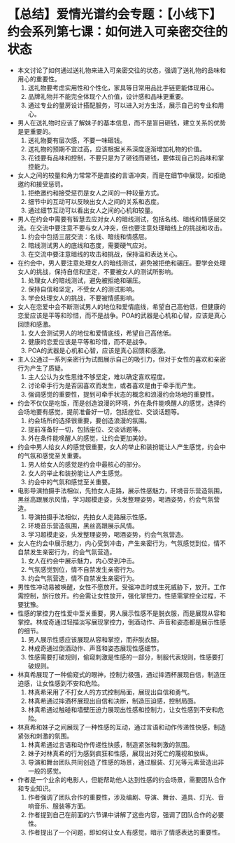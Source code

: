 # 【总结】爱情光谱约会专题：【小线下】约会系列第七课：如何进入可亲密交往的状态

-   本文讨论了如何通过送礼物来进入可亲密交往的状态，强调了送礼物的品味和用心的重要性。
    1.  送礼物要考虑实用性和个性化，家具等日常用品比手链更能体现用心。
    2.  品牌礼物并不能完全体现个人价值，设计感和品味更重要。
    3.  通过专业的量房设计搭配服务，可以进入对方生活，展示自己的专业和用心。
-   男人在送礼物时应该了解妹子的基本信息，而不是盲目砸钱，建立关系的优势是更重要的。
    1.  送礼物要有层次感，不要一味砸钱。
    2.  送礼物的预期不宜过高，应该根据关系深度逐渐增加礼物的价值。
    3.  花钱要有品味和控制，不要只是为了砸钱而砸钱，要体现自己的品味和掌控能力。
-   女人之间的较量和角力常常不是直接的言语冲突，而是在细节中展现，如拒绝邀约和接受惩罚。
    1.  拒绝邀约和接受惩罚是女人之间的一种较量方式。
    2.  细节中的互动可以反映出女人之间的关系和态度。
    3.  通过细节互动可以看出女人之间的心机和较量。
-   男人在约会中需要有智慧去应对女人的暗线测试，包括名线、暗线和情感层交流。在交流中要注意不要与女人冲突，但也要注意处理暗线上的挑战和攻击。
    1.  约会中包括三层交流：名线、暗线和情感层。
    2.  暗线测试男人的底线和态度，需要硬气应对。
    3.  在交流中要注意暗线的攻击和挑战，保持温和表达关心。
-   在约会中，男人要注意处理女人的暗线测试，避免被拒绝和碾压。要学会处理女人的挑战，保持自信和坚定，不要被女人的测试所影响。
    1.  处理女人的暗线测试，避免被拒绝和碾压。
    2.  保持自信和坚定，不受女人的测试影响。
    3.  学会处理女人的挑战，不要被情感影响。
-   女人在恋爱中会不断测试男人的地位和爱情底线，希望自己高他低，但健康的恋爱应该是平等和珍惜，而不是战争。POA的武器是心机和心智，应该是真心回馈和感激。
    1.  女人会测试男人的地位和爱情底线，希望自己高他低。
    2.  健康的恋爱应该是平等和珍惜，而不是战争。
    3.  POA的武器是心机和心智，应该是真心回馈和感激。
-   主人公通过一系列亲密行为试图展示自己的吸引力，但对于女性的喜欢和亲密行为产生了质疑。
    1.  主人公认为女性思维不够坚定，难以确定喜欢程度。
    2.  讨论牵手行为是否因喜欢而发生，或者喜欢是由于牵手而产生。
    3.  强调感觉的重要性，提到可牵手状态的概念和浪漫约会场地的重要性。
-   约会不仅仅是吃饭，而是创造浪漫的环境，外在条件能唤醒人的感觉，选择约会场地要有感觉，提前准备好一切，包括座位、交谈话题等。
    1.  约会场所的选择很重要，要创造浪漫的氛围。
    2.  提前准备好一切，包括座位、交谈话题等。
    3.  外在条件能唤醒人的感觉，让约会更加美妙。
-   约会中男人给女人的感觉很重要，女人的举止和装扮能让人产生感觉，约会中的气氛和感觉至关重要。
    1.  男人给女人的感觉是约会中最核心的部分。
    2.  女人的举止和装扮能让人产生感觉。
    3.  约会中的气氛和感觉至关重要。
-   电影导演拍摄手法相似，先拍女人走路，展示性感魅力，环境音乐营造氛围，黑丝高跟展示风情，学习超模走姿，头发整理姿势，喝酒姿势，约会气氛营造。
    1.  导演拍摄手法相似，先拍女人走路展示性感。
    2.  环境音乐营造氛围，黑丝高跟展示风情。
    3.  学习超模走姿，头发整理姿势，喝酒姿势，约会气氛营造。
-   女人在约会中展示魅力，内心受到冲击，产生亲密行为，气氛感觉到位，情不自禁发生亲密行为，约会气氛营造。
    1.  女人在约会中展示魅力，内心受到冲击。
    2.  气氛感觉到位，情不自禁发生亲密行为。
    3.  约会气氛营造，情不自禁发生亲密行为。
-   男性性冲动易被唤醒，女性不愿放开。受强冲击时或生死威胁下，放开。工作需控制，旅行放开。约会需让女性放开，强化掌控力。性感需掌控全过程，不要犹豫。
-   性感的掌控力在性爱中至关重要，男人展示性感不是脱衣服，而是展现从容和掌控。林成奇通过轻描淡写展现掌控力，倒酒动作、声音和姿态都是展示性感的细节。
    1.  男人展示性感应该展现从容和掌控，而非脱衣服。
    2.  林成奇通过倒酒动作、声音和姿态展现性感细节。
    3.  性感需要打破规则，偷窥刺激是性感的一部分，制服代表规则，性感要打破规则。
-   林真希展现了一种偷窥式的眼神，控制力极强，通过摔酒杯展现自信，制造压迫感，让女性感到不安和危险。
    1.  林真希采用了不打女人的方式控制局面，展现出自信和勇气。
    2.  林真希通过摔酒杯展现出自信和决断，制造压迫感，控制局面。
    3.  林真希通过触碰和墙壁压迫力展现出性感和控制力，让女性感到不安和危险。
-   林真希和妹子之间展现了一种性感的互动，通过言语和动作传递性快感，制造紧张和刺激的氛围。
    1.  林真希通过言语和动作传递性快感，制造紧张和刺激的氛围。
    2.  妹子对林真希的行为感到疯狂和性感，展现出对死亡的蔑视和放纵。
    3.  导演和舞台团队共同创造了性感的场景，通过服装、灯光等元素营造出非一般的感觉。
-   作者是一个业余的电影人，但能帮助他人达到性感的约会场景，需要团队合作和专业知识。
    1.  作者强调了团队合作的重要性，涉及编剧、导演、舞台、道具、灯光、音响音乐、服装等方面。
    2.  作者提到自己在前面的六节课中讲解了这些内容，强调了团队合作的必要性。
    3.  作者提出了一个问题，即如何让女人有感觉，暗示了情感表达的重要性。